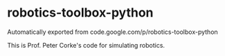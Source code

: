 # robotics-toolbox-python
Automatically exported from code.google.com/p/robotics-toolbox-python

This is Prof. Peter Corke's code for simulating robotics. 
